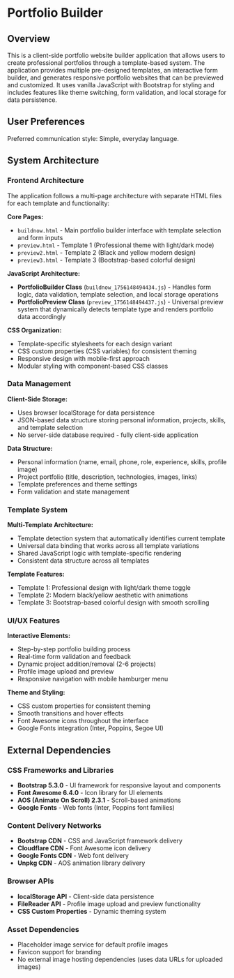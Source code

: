 # Portfolio Builder

## Overview

This is a client-side portfolio website builder application that allows users to create professional portfolios through a template-based system. The application provides multiple pre-designed templates, an interactive form builder, and generates responsive portfolio websites that can be previewed and customized. It uses vanilla JavaScript with Bootstrap for styling and includes features like theme switching, form validation, and local storage for data persistence.

## User Preferences

Preferred communication style: Simple, everyday language.

## System Architecture

### Frontend Architecture
The application follows a multi-page architecture with separate HTML files for each template and functionality:

**Core Pages:**
- `buildnow.html` - Main portfolio builder interface with template selection and form inputs
- `preview.html` - Template 1 (Professional theme with light/dark mode)
- `preview2.html` - Template 2 (Black and yellow modern design)
- `preview3.html` - Template 3 (Bootstrap-based colorful design)

**JavaScript Architecture:**
- **PortfolioBuilder Class** (`buildnow_1756148494434.js`) - Handles form logic, data validation, template selection, and local storage operations
- **PortfolioPreview Class** (`preview_1756148494437.js`) - Universal preview system that dynamically detects template type and renders portfolio data accordingly

**CSS Organization:**
- Template-specific stylesheets for each design variant
- CSS custom properties (CSS variables) for consistent theming
- Responsive design with mobile-first approach
- Modular styling with component-based CSS classes

### Data Management
**Client-Side Storage:**
- Uses browser localStorage for data persistence
- JSON-based data structure storing personal information, projects, skills, and template selection
- No server-side database required - fully client-side application

**Data Structure:**
- Personal information (name, email, phone, role, experience, skills, profile image)
- Project portfolio (title, description, technologies, images, links)
- Template preferences and theme settings
- Form validation and state management

### Template System
**Multi-Template Architecture:**
- Template detection system that automatically identifies current template
- Universal data binding that works across all template variations
- Shared JavaScript logic with template-specific rendering
- Consistent data structure across all templates

**Template Features:**
- Template 1: Professional design with light/dark theme toggle
- Template 2: Modern black/yellow aesthetic with animations
- Template 3: Bootstrap-based colorful design with smooth scrolling

### UI/UX Features
**Interactive Elements:**
- Step-by-step portfolio building process
- Real-time form validation and feedback
- Dynamic project addition/removal (2-6 projects)
- Profile image upload and preview
- Responsive navigation with mobile hamburger menu

**Theme and Styling:**
- CSS custom properties for consistent theming
- Smooth transitions and hover effects
- Font Awesome icons throughout the interface
- Google Fonts integration (Inter, Poppins, Segoe UI)

## External Dependencies

### CSS Frameworks and Libraries
- **Bootstrap 5.3.0** - UI framework for responsive layout and components
- **Font Awesome 6.4.0** - Icon library for UI elements
- **AOS (Animate On Scroll) 2.3.1** - Scroll-based animations
- **Google Fonts** - Web fonts (Inter, Poppins font families)

### Content Delivery Networks
- **Bootstrap CDN** - CSS and JavaScript framework delivery
- **Cloudflare CDN** - Font Awesome icon delivery
- **Google Fonts CDN** - Web font delivery
- **Unpkg CDN** - AOS animation library delivery

### Browser APIs
- **localStorage API** - Client-side data persistence
- **FileReader API** - Profile image upload and preview functionality
- **CSS Custom Properties** - Dynamic theming system

### Asset Dependencies
- Placeholder image service for default profile images
- Favicon support for branding
- No external image hosting dependencies (uses data URLs for uploaded images)